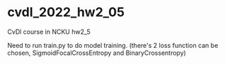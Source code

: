 # cvdl_2022_hw2_05

CvDl course in NCKU hw2_5

Need to run train.py to do model training. (there's 2 loss function can be chosen, SigmoidFocalCrossEntropy and BinaryCrossentropy)
